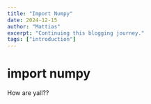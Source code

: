 ```yaml
---
title: "Import Numpy"
date: 2024-12-15
author: "Mattias"
excerpt: "Continuing this blogging journey."
tags: ["introduction"]
---
```


# import numpy
How are yall??